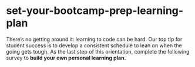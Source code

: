 # set-your-bootcamp-prep-learning-plan

There’s no getting around it: learning to code can be hard. Our top tip for student success is to develop a consistent schedule to lean on when the going gets tough. As the last step of this orientation, complete the following survey to **build your own personal learning plan.** 

<div class="typeform-widget" data-url="https://theflatironschool.typeform.com/to/mJyEj9" style="width: 100%; height: 500px;" > </div> <script> (function() { var qs,js,q,s,d=document, gi=d.getElementById, ce=d.createElement, gt=d.getElementsByTagName, id="typef_orm", b="https://embed.typeform.com/"; if(!gi.call(d,id)) { js=ce.call(d,"script"); js.id=id; js.src=b+"embed.js"; q=gt.call(d,"script")[0]; q.parentNode.insertBefore(js,q) } })() </script>
